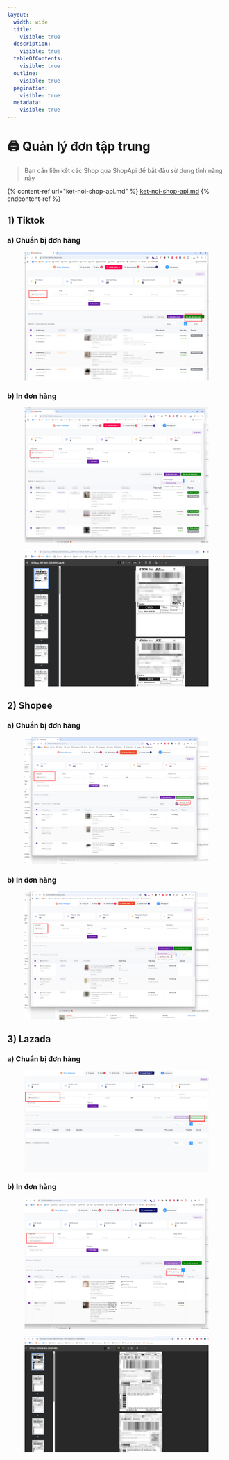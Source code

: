 ```yaml
---
layout:
  width: wide
  title:
    visible: true
  description:
    visible: true
  tableOfContents:
    visible: true
  outline:
    visible: true
  pagination:
    visible: true
  metadata:
    visible: true
---
```


# 🖨️ Quản lý đơn tập trung

> Bạn cần liên kết các Shop qua ShopApi để bắt đầu sử dụng tính năng này

{% content-ref url="ket-noi-shop-api.md" %}
[ket-noi-shop-api.md](ket-noi-shop-api.md)
{% endcontent-ref %}

## 1) Tiktok

### a) Chuẩn bị đơn hàng

<figure><img src="../../.gitbook/assets/tiktok - cb don hang.png" alt=""><figcaption></figcaption></figure>

### b) In đơn hàng

<figure><img src="../../.gitbook/assets/tiktok - in don hang.png" alt=""><figcaption></figcaption></figure>

<figure><img src="../../.gitbook/assets/tiktok - pdf.png" alt=""><figcaption></figcaption></figure>

## 2) Shopee

### a) Chuẩn bị đơn hàng

<figure><img src="../../.gitbook/assets/shopee - cb don hang.png" alt=""><figcaption></figcaption></figure>

### b) In đơn hàng

<figure><img src="../../.gitbook/assets/shopee - in don hang.png" alt=""><figcaption></figcaption></figure>

## 3) Lazada

### a) Chuẩn bị đơn hàng

<figure><img src="../../.gitbook/assets/lazada - cbdonhang.png" alt=""><figcaption></figcaption></figure>

### b) In đơn hàng

<figure><img src="../../.gitbook/assets/lazada - in don hang.png" alt=""><figcaption></figcaption></figure>

<figure><img src="../../.gitbook/assets/lazada-pdf (1).png" alt=""><figcaption></figcaption></figure>
